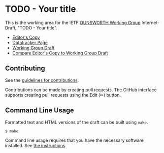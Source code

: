 # TODO - Your title

This is the working area for the IETF [OUNSWORTH Working Group](https://datatracker.ietf.org/wg/ounsworth/documents/) Internet-Draft, "TODO - Your title".

* [Editor's Copy](https://EntrustCorporation.github.io/cms-dhkem/#go.draft-ietf-ounsworth-cms-dhkem.html)
* [Datatracker Page](https://datatracker.ietf.org/doc/draft-ietf-ounsworth-cms-dhkem)
* [Working Group Draft](https://datatracker.ietf.org/doc/html/draft-ietf-ounsworth-cms-dhkem)
* [Compare Editor's Copy to Working Group Draft](https://EntrustCorporation.github.io/cms-dhkem/#go.draft-ietf-ounsworth-cms-dhkem.diff)


## Contributing

See the
[guidelines for contributions](https://github.com/EntrustCorporation/cms-dhkem/blob/main/CONTRIBUTING.md).

Contributions can be made by creating pull requests.
The GitHub interface supports creating pull requests using the Edit (✏) button.


## Command Line Usage

Formatted text and HTML versions of the draft can be built using `make`.

```sh
$ make
```

Command line usage requires that you have the necessary software installed.  See
[the instructions](https://github.com/martinthomson/i-d-template/blob/main/doc/SETUP.md).

